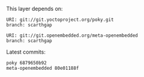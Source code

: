 This layer depends on:

    URI: git://git.yoctoproject.org/poky.git
    branch: scarthgap

    URI: git://git.openembedded.org/meta-openembedded
    branch: scarthgap

Latest commits:

    poky 6879650b92
    meta-openembedded 80e01188f
